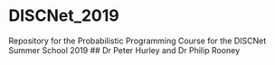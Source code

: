 # DISCNet_2019
Repository for the Probabilistic Programming Course for the DISCNet Summer School 2019
## Dr Peter Hurley and Dr Philip Rooney

